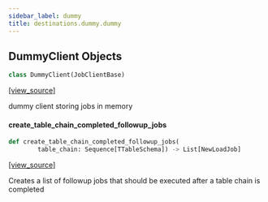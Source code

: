 ```yaml
---
sidebar_label: dummy
title: destinations.dummy.dummy
---
```


## DummyClient Objects

```python
class DummyClient(JobClientBase)
```

[[view_source]](https://github.com/dlt-hub/dlt/blob/30d0f64fb2cdbacc2e88fdb304371650f417e1f0/dlt/destinations/dummy/dummy.py#L72)

dummy client storing jobs in memory

#### create\_table\_chain\_completed\_followup\_jobs

```python
def create_table_chain_completed_followup_jobs(
        table_chain: Sequence[TTableSchema]) -> List[NewLoadJob]
```

[[view_source]](https://github.com/dlt-hub/dlt/blob/30d0f64fb2cdbacc2e88fdb304371650f417e1f0/dlt/destinations/dummy/dummy.py#L115)

Creates a list of followup jobs that should be executed after a table chain is completed

